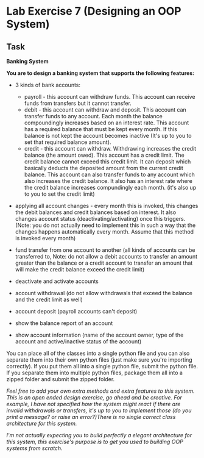 # Lab Exercise 7 (Designing an OOP System)

## Task

**Banking System**

**You are to design a banking system that supports the following features:**

- 3 kinds of bank accounts: 
  - payroll -  this account can withdraw funds. This account can receive funds from transfers but it cannot transfer.
  - debit - this account can withdraw and deposit. This account can transfer funds to any account. Each month the balance compoundingly increases based on an interest rate. This account has a required balance that must be kept every month. If this balance is not kept the account becomes inactive (It's up to you to set that required balance amount).
  - credit - this account can withdraw. Withdrawing increases the credit balance (the amount owed). This account has a credit limit. The credit balance cannot exceed this credit limit. It can deposit which basically deducts the deposited amount from the current credit balance. This account can also transfer funds to any account which also increases the credit balance. It also has an interest rate where the credit balance increases compundingly each month. (it's also up to you to set the credit limit)
- applying all account changes - every month this is invoked, this changes the debit balances and credit balances based on interest. It also changes account status (deactivating/activating) once this triggers. (Note: you do not actually need to implement this in such a way that the changes happens automatically every month. Assume that this method is invoked every month)

- fund transfer from one account to another (all kinds of accounts can be transferred to, Note: do not allow a debit accounts to transfer an amount greater than the balance or a credit account to transfer an amount that will make the credit balance exceed the credit limit)
- deactivate and activate accounts
- account withdrawal (do not allow withdrawals that exceed the balance and the credit limit as well)
- account deposit (payroll accounts can't deposit)
- show the balance report of an account
- show account information (name of the account owner, type of the account and active/inactive status of the account)

You can place all of the classes into a single python file and you can also separate them into their own python files (just make sure you're importing correctly). If you put them all into a single python file, submit the python file. If you separate them into multiple python files, package them all into a zipped folder and submit the zipped folder.

*Feel free to add your own extra methods and extra features to this system. This is an open ended design exercise, go ahead and be creative. For example, I have not specified how the system might react if there are invalid withdrawals or transfers, it's up to you to implement those (do you print a message? or raise an error?)There is no single correct class architecture for this system.* 

*I'm not actually expecting you to build perfectly a elegant architecture for this system, this exercise's purpose is to get you used to building OOP systems from scratch.* 